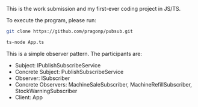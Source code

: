 This is the work submission and my first-ever coding project in JS/TS.

To execute the program, please run:
```bash
git clone https://github.com/pragonp/pubsub.git
```
```bash
ts-node App.ts 
```

This is a simple observer pattern.
The participants are:
- Subject: IPublishSubscribeService
- Concrete Subject: PublishSubscribeService
- Observer: ISubscriber
- Concrete Observers: MachineSaleSubscriber, MachineRefillSubscriber, StockWarningSubscriber
- Client: App
